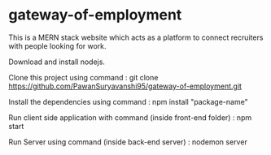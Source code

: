 # gateway-of-employment

This is a MERN stack website which acts as a platform to connect recruiters with people looking for work.

Download and install nodejs.

Clone this project using command : git clone https://github.com/PawanSuryavanshi95/gateway-of-employment.git

Install the dependencies using command : npm install "package-name"

Run client side application with command (inside front-end folder) : npm start

Run Server using command (inside back-end server) : nodemon server
